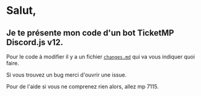 # Salut,

## Je te présente mon code d'un bot TicketMP Discord.js v12.

Pour le code à modifier il y a un fichier [`changes.md`](https://github.com/EZ200v12-ticket-dm/blob/main/changes.md) qui va vous indiquer quoi faire.

Si vous trouvez un bug merci d'ouvrir une issue.

Pour de l'aide si vous ne comprenez rien alors, allez mp 7115.

